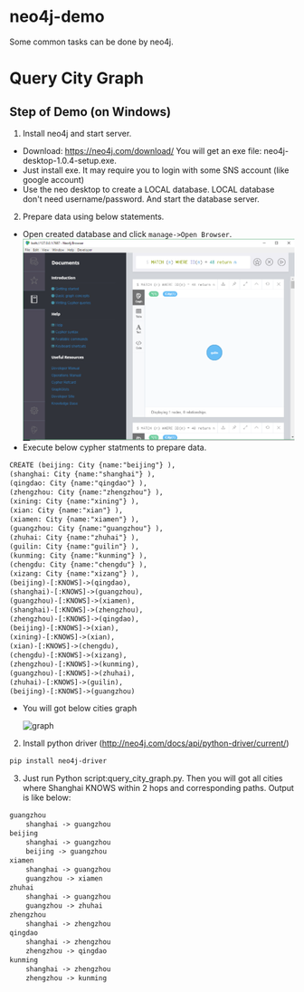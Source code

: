 # neo4j-demo
Some common tasks can be done by neo4j.

# Query City Graph
## Step of Demo (on Windows)
1. Install neo4j and start server.
  * Download: https://neo4j.com/download/ You will get an exe file: neo4j-desktop-1.0.4-setup.exe.
  * Just install exe. It may require you to login with some SNS account (like google account)
  * Use the neo desktop to create a LOCAL database. LOCAL database don't need username/password. And start the database server.
2. Prepare data using below statements.
  * Open created database and click `manage->Open Browser`. 
  ![screenshot](assets/Neo4jDesktopBrowser.PNG "Logo Title Text 1")
  * Execute below cypher statments to prepare data.
```cypher
CREATE (beijing: City {name:"beijing"} ),
(shanghai: City {name:"shanghai"} ),
(qingdao: City {name:"qingdao"} ), 
(zhengzhou: City {name:"zhengzhou"} ), 
(xining: City {name:"xining"} ),
(xian: City {name:"xian"} ),
(xiamen: City {name:"xiamen"} ),
(guangzhou: City {name:"guangzhou"} ),
(zhuhai: City {name:"zhuhai"} ),
(guilin: City {name:"guilin"} ),
(kunming: City {name:"kunming"} ),
(chengdu: City {name:"chengdu"} ),
(xizang: City {name:"xizang"} ),
(beijing)-[:KNOWS]->(qingdao),
(shanghai)-[:KNOWS]->(guangzhou),
(guangzhou)-[:KNOWS]->(xiamen),
(shanghai)-[:KNOWS]->(zhengzhou),
(zhengzhou)-[:KNOWS]->(qingdao),
(beijing)-[:KNOWS]->(xian),
(xining)-[:KNOWS]->(xian),
(xian)-[:KNOWS]->(chengdu),
(chengdu)-[:KNOWS]->(xizang),
(zhengzhou)-[:KNOWS]->(kunming),
(guangzhou)-[:KNOWS]->(zhuhai),
(zhuhai)-[:KNOWS]->(guilin),
(beijing)-[:KNOWS]->(guangzhou)
```

 * You will got below cities graph
 
   ![graph](assets/All_Cities.svg "Logo Title Text 1")

2. Install python driver (http://neo4j.com/docs/api/python-driver/current/)
```bash
pip install neo4j-driver
```
3. Just run Python script:query_city_graph.py. Then you will got all cities where Shanghai KNOWS within 2 hops and corresponding paths. Output is like below:
```text
guangzhou
	shanghai -> guangzhou
beijing
	shanghai -> guangzhou
	beijing -> guangzhou
xiamen
	shanghai -> guangzhou
	guangzhou -> xiamen
zhuhai
	shanghai -> guangzhou
	guangzhou -> zhuhai
zhengzhou
	shanghai -> zhengzhou
qingdao
	shanghai -> zhengzhou
	zhengzhou -> qingdao
kunming
	shanghai -> zhengzhou
	zhengzhou -> kunming
```
